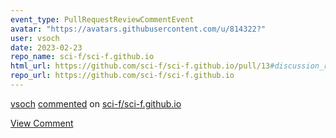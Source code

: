 ```yaml
---
event_type: PullRequestReviewCommentEvent
avatar: "https://avatars.githubusercontent.com/u/814322?"
user: vsoch
date: 2023-02-23
repo_name: sci-f/sci-f.github.io
html_url: https://github.com/sci-f/sci-f.github.io/pull/13#discussion_r1116038372
repo_url: https://github.com/sci-f/sci-f.github.io
---
```


<a href='https://github.com/vsoch' target='_blank'>vsoch</a> <a href='https://github.com/sci-f/sci-f.github.io/pull/13#discussion_r1116038372' target='_blank'>commented</a> on <a href='https://github.com/sci-f/sci-f.github.io' target='_blank'>sci-f/sci-f.github.io</a>

<a href='https://github.com/sci-f/sci-f.github.io/pull/13#discussion_r1116038372' target='_blank'>View Comment</a>